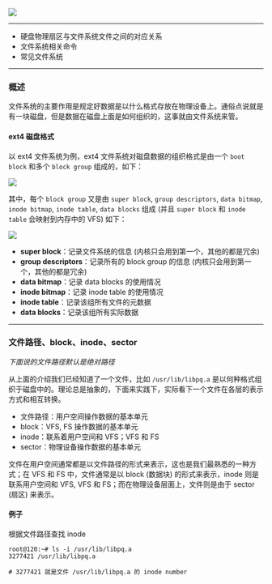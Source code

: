 ![](https://raw.githubusercontent.com/hsxhr-10/picture/master/FS%20Layer.png)

---

- 硬盘物理扇区与文件系统文件之间的对应关系
- 文件系统相关命令
- 常见文件系统

---

### 概述

文件系统的主要作用是规定好数据是以什么格式存放在物理设备上。通俗点说就是有一块磁盘，但是数据在磁盘上面是如何组织的，这事就由文件系统来管。

#### ext4 磁盘格式

以 ext4 文件系统为例，ext4 文件系统对磁盘数据的组织格式是由一个 `boot block` 和多个 `block group` 组成的，如下：

![](https://raw.githubusercontent.com/hsxhr-10/picture/master/ext4-磁盘格式1.png)

其中，每个 `block group` 又是由 `super block`, `group descriptors`, `data bitmap`, `inode bitmap`, `inode table`, `data blocks` 组成 (并且 `super block` 和 `inode table` 会映射到内存中的 VFS) 如下：

![](https://raw.githubusercontent.com/hsxhr-10/picture/master/ext4-磁盘格式2.png)

- **super block**：记录文件系统的信息 (内核只会用到第一个，其他的都是冗余)
- **group descriptors**：记录所有的 block group 的信息 (内核只会用到第一个，其他的都是冗余)
- **data bitmap**：记录 data blocks 的使用情况
- **inode bitmap**：记录 inode table 的使用情况
- **inode table**：记录该组所有文件的元数据
- **data blocks**：记录该组所有实际数据

---

### 文件路径、block、inode、sector

*下面说的文件路径默认是绝对路径*

从上面的介绍我们已经知道了一个文件，比如 `/usr/lib/libpq.a` 是以何种格式组织于磁盘中的。理论总是抽象的，下面来实践下，实际看下一个文件在各层的表示方式和相互转换。

- 文件路径：用户空间操作数据的基本单元
- block：VFS, FS 操作数据的基本单元
- inode：联系着用户空间和 VFS；VFS 和 FS
- sector：物理设备操作数据的基本单元

文件在用户空间通常都是以文件路径的形式来表示，这也是我们最熟悉的一种方式；在 VFS 和 FS 中，文件通常是以 block (数据块) 的形式来表示，inode 则是联系用户空间和 VFS, VFS 和 FS；而在物理设备层面上，文件则是由于 sector (扇区) 来表示。

#### 例子

根据文件路径查找 inode

```
root@120:~# ls -i /usr/lib/libpq.a
3277421 /usr/lib/libpq.a

# 3277421 就是文件 /usr/lib/libpq.a 的 inode number
```




